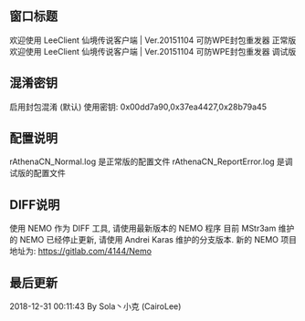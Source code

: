 
窗口标题
--------
欢迎使用 LeeClient 仙境传说客户端 | Ver.20151104 可防WPE封包重发器 正常版
欢迎使用 LeeClient 仙境传说客户端 | Ver.20151104 可防WPE封包重发器 调试版

混淆密钥
--------
启用封包混淆 (默认)
使用密钥: 0x00dd7a90,0x37ea4427,0x28b79a45

配置说明
--------
rAthenaCN_Normal.log 是正常版的配置文件
rAthenaCN_ReportError.log 是调试版的配置文件

DIFF说明
--------
使用 NEMO 作为 DIFF 工具, 请使用最新版本的 NEMO 程序
目前 MStr3am 维护的 NEMO 已经停止更新, 请使用 Andrei Karas 维护的分支版本.
新的 NEMO 项目地址为: https://gitlab.com/4144/Nemo

最后更新
--------
2018-12-31 00:11:43 By Sola丶小克 (CairoLee)
